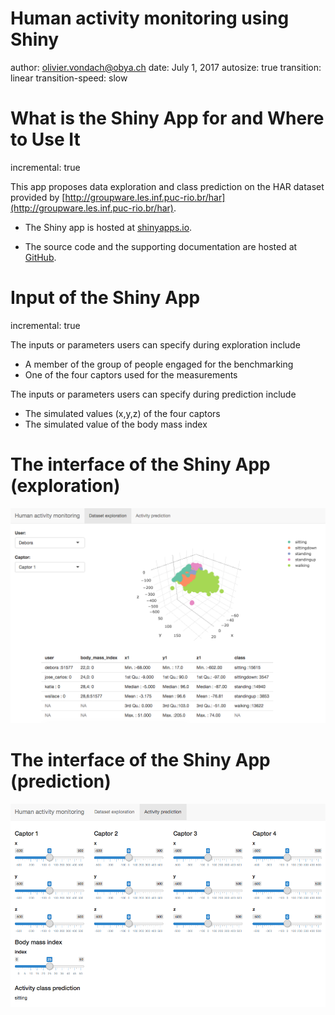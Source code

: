 Human activity monitoring using Shiny
========================================================
author: olivier.vondach@obya.ch
date: July 1, 2017
autosize: true
transition: linear
transition-speed: slow

What is the Shiny App for and Where to Use It
========================================================
incremental: true

This app proposes data exploration and class prediction on the HAR dataset provided by [http://groupware.les.inf.puc-rio.br/har](http://groupware.les.inf.puc-rio.br/har).

- The Shiny app is hosted at [shinyapps.io](https://vondacho.shinyapps.io/human_activity_monitoring/).

- The source code and the supporting documentation are hosted at  [GitHub](https://github.com/vondacho/coursera-datascience-data-products/tree/master/human_activity_monitoring).

Input of the Shiny App
========================================================
incremental: true

The inputs or parameters users can specify during exploration include

- A member of the group of people engaged for the benchmarking
- One of the four captors used for the measurements

The inputs or parameters users can specify during prediction include

- The simulated values (x,y,z) of the four captors
- The simulated value of the body mass index

The interface of the Shiny App (exploration)
========================================================
![default](human_activity_monitoring.png)

The interface of the Shiny App (prediction)
========================================================
![default](human_activity_prediction.png)
